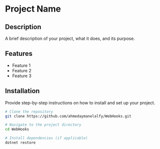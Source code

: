 # Project Name

## Description
A brief description of your project, what it does, and its purpose.

## Features
- Feature 1
- Feature 2
- Feature 3

## Installation
Provide step-by-step instructions on how to install and set up your project.

```bash
# Clone the repository
git clone https://github.com/ahmedaymanelalfy/WebHooks.git

# Navigate to the project directory
cd WebHooks

# Install dependencies (if applicable)
dotnet restore
